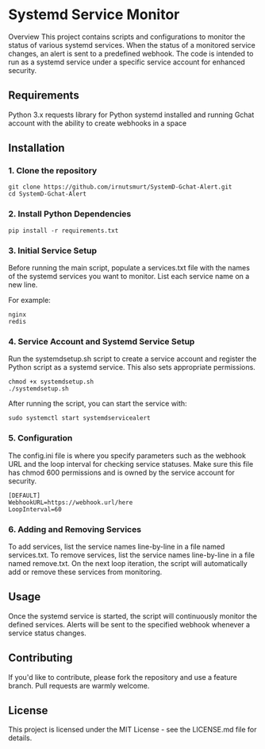# Systemd Service Monitor
Overview
This project contains scripts and configurations to monitor the status of various systemd services. When the status of a monitored service changes, an alert is sent to a predefined webhook. The code is intended to run as a systemd service under a specific service account for enhanced security.

## Requirements
Python 3.x
requests library for Python
systemd installed and running
Gchat account with the ability to create webhooks in a space

## Installation

### 1. Clone the repository
```
git clone https://github.com/irnutsmurt/SystemD-Gchat-Alert.git
cd SystemD-Gchat-Alert
```

### 2. Install Python Dependencies
```
pip install -r requirements.txt
```

### 3. Initial Service Setup
Before running the main script, populate a services.txt file with the names of the systemd services you want to monitor. List each service name on a new line.

For example:
```
nginx
redis
``` 

### 4. Service Account and Systemd Service Setup
Run the systemdsetup.sh script to create a service account and register the Python script as a systemd service. This also sets appropriate permissions.

```
chmod +x systemdsetup.sh
./systemdsetup.sh
```

After running the script, you can start the service with:
```
sudo systemctl start systemdservicealert
```

### 5. Configuration
The config.ini file is where you specify parameters such as the webhook URL and the loop interval for checking service statuses. Make sure this file has chmod 600 permissions and is owned by the service account for security.
```
[DEFAULT]
WebhookURL=https://webhook.url/here
LoopInterval=60
```

### 6. Adding and Removing Services
To add services, list the service names line-by-line in a file named services.txt.
To remove services, list the service names line-by-line in a file named remove.txt.
On the next loop iteration, the script will automatically add or remove these services from monitoring.

## Usage
Once the systemd service is started, the script will continuously monitor the defined services. Alerts will be sent to the specified webhook whenever a service status changes.

## Contributing
If you'd like to contribute, please fork the repository and use a feature branch. Pull requests are warmly welcome.

## License
This project is licensed under the MIT License - see the LICENSE.md file for details.
